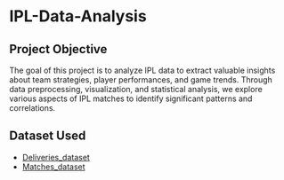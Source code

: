 # IPL-Data-Analysis
## Project Objective
The goal of this project is to analyze IPL data to extract valuable insights about team strategies, player performances, and game trends. Through data preprocessing, visualization, and statistical analysis, we explore various aspects of IPL matches to identify significant patterns and correlations.

## Dataset Used
- <a href="https://github.com/04Sanjanaa/Data-Analysis-Dashboard/blob/main/deliveries%201.xlsx"> Deliveries_dataset </a>
- <a href="https://github.com/04Sanjanaa/Data-Analysis-Dashboard/blob/main/matches.xls"> Matches_dataset </a>

